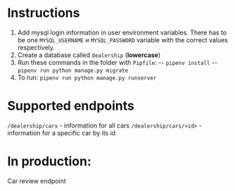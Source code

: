 # Instructions
1. Add mysql login information in user environment variables. There has to be one `MYSQL_USERNAME` и `MYSQL_PASSWORD` variable with the correct values respectively. 
2. Create a database called `dealership` (**lowercase**)
3. Run these commands in the folder with `Pipfile`:
 -- `pipenv install`
 -- `pipenv run python manage.py migrate`
 4. To run: `pipenv run python manage.py runserver`
 
 # Supported endpoints
 `/dealership/cars` - information for all cars
 `/dealership/cars/<id>` - information for a specific car by its id
 # In production:
 Car review endpoint
